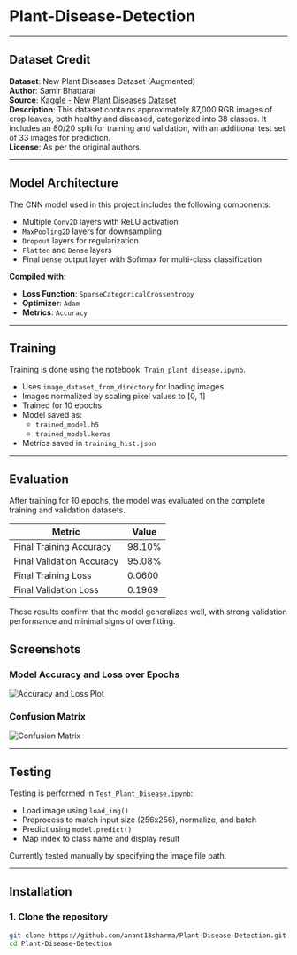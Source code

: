 # Plant-Disease-Detection
---
## Dataset Credit

**Dataset**: New Plant Diseases Dataset (Augmented)  
**Author**: Samir Bhattarai  
**Source**: [Kaggle - New Plant Diseases Dataset](https://www.kaggle.com/datasets/vipoooool/new-plant-diseases-dataset)  
**Description**: This dataset contains approximately 87,000 RGB images of crop leaves, both healthy and diseased, categorized into 38 classes. It includes an 80/20 split for training and validation, with an additional test set of 33 images for prediction.  
**License**: As per the original authors.

---

## Model Architecture

The CNN model used in this project includes the following components:

- Multiple `Conv2D` layers with ReLU activation
- `MaxPooling2D` layers for downsampling
- `Dropout` layers for regularization
- `Flatten` and `Dense` layers
- Final `Dense` output layer with Softmax for multi-class classification

**Compiled with**:
- **Loss Function**: `SparseCategoricalCrossentropy`
- **Optimizer**: `Adam`
- **Metrics**: `Accuracy`

---

## Training

Training is done using the notebook: `Train_plant_disease.ipynb`.

- Uses `image_dataset_from_directory` for loading images
- Images normalized by scaling pixel values to [0, 1]
- Trained for 10 epochs
- Model saved as:
  - `trained_model.h5`
  - `trained_model.keras`
- Metrics saved in `training_hist.json`

---

## Evaluation

After training for 10 epochs, the model was evaluated on the complete training and validation datasets.

| Metric                   | Value       |
|--------------------------|-------------|
| Final Training Accuracy  | 98.10%      |
| Final Validation Accuracy| 95.08%      |
| Final Training Loss      | 0.0600      |
| Final Validation Loss    | 0.1969      |

These results confirm that the model generalizes well, with strong validation performance and minimal signs of overfitting.
## Screenshots

### Model Accuracy and Loss over Epochs
![Accuracy and Loss Plot](screenshots/accuracy_loss_plot.png)

### Confusion Matrix
![Confusion Matrix](screenshots/confusion_matrix.png)



---

## Testing

Testing is performed in `Test_Plant_Disease.ipynb`:

- Load image using `load_img()`
- Preprocess to match input size (256x256), normalize, and batch
- Predict using `model.predict()`
- Map index to class name and display result

Currently tested manually by specifying the image file path.

---

## Installation

### 1. Clone the repository
```bash
git clone https://github.com/anant13sharma/Plant-Disease-Detection.git
cd Plant-Disease-Detection

